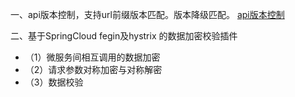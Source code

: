 一、api版本控制，支持url前缀版本匹配。版本降级匹配。
[api版本控制](https://github.com/RavenHuo/SpringAttempt/tree/master/raven-version-control/)


二、基于SpringCloud fegin及hystrix 的数据加密校验插件
- （1）微服务间相互调用的数据加密
- （2）请求参数对称加密与对称解密
- （3）数据校验
